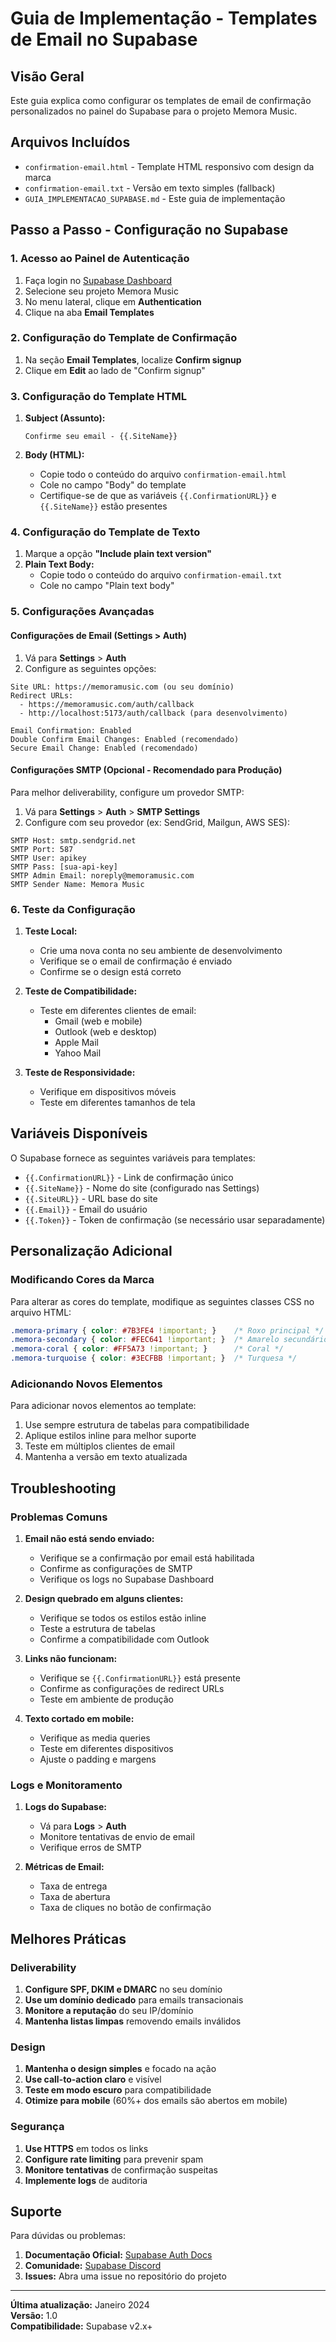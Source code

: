 # Guia de Implementação - Templates de Email no Supabase

## Visão Geral

Este guia explica como configurar os templates de email de confirmação personalizados no painel do Supabase para o projeto Memora Music.

## Arquivos Incluídos

- `confirmation-email.html` - Template HTML responsivo com design da marca
- `confirmation-email.txt` - Versão em texto simples (fallback)
- `GUIA_IMPLEMENTACAO_SUPABASE.md` - Este guia de implementação

## Passo a Passo - Configuração no Supabase

### 1. Acesso ao Painel de Autenticação

1. Faça login no [Supabase Dashboard](https://app.supabase.com)
2. Selecione seu projeto Memora Music
3. No menu lateral, clique em **Authentication**
4. Clique na aba **Email Templates**

### 2. Configuração do Template de Confirmação

1. Na seção **Email Templates**, localize **Confirm signup**
2. Clique em **Edit** ao lado de "Confirm signup"

### 3. Configuração do Template HTML

1. **Subject (Assunto):**
   ```
   Confirme seu email - {{.SiteName}}
   ```

2. **Body (HTML):**
   - Copie todo o conteúdo do arquivo `confirmation-email.html`
   - Cole no campo "Body" do template
   - Certifique-se de que as variáveis `{{.ConfirmationURL}}` e `{{.SiteName}}` estão presentes

### 4. Configuração do Template de Texto

1. Marque a opção **"Include plain text version"**
2. **Plain Text Body:**
   - Copie todo o conteúdo do arquivo `confirmation-email.txt`
   - Cole no campo "Plain text body"

### 5. Configurações Avançadas

#### Configurações de Email (Settings > Auth)

1. Vá para **Settings** > **Auth**
2. Configure as seguintes opções:

```
Site URL: https://memoramusic.com (ou seu domínio)
Redirect URLs: 
  - https://memoramusic.com/auth/callback
  - http://localhost:5173/auth/callback (para desenvolvimento)

Email Confirmation: Enabled
Double Confirm Email Changes: Enabled (recomendado)
Secure Email Change: Enabled (recomendado)
```

#### Configurações SMTP (Opcional - Recomendado para Produção)

Para melhor deliverability, configure um provedor SMTP:

1. Vá para **Settings** > **Auth** > **SMTP Settings**
2. Configure com seu provedor (ex: SendGrid, Mailgun, AWS SES):

```
SMTP Host: smtp.sendgrid.net
SMTP Port: 587
SMTP User: apikey
SMTP Pass: [sua-api-key]
SMTP Admin Email: noreply@memoramusic.com
SMTP Sender Name: Memora Music
```

### 6. Teste da Configuração

1. **Teste Local:**
   - Crie uma nova conta no seu ambiente de desenvolvimento
   - Verifique se o email de confirmação é enviado
   - Confirme se o design está correto

2. **Teste de Compatibilidade:**
   - Teste em diferentes clientes de email:
     - Gmail (web e mobile)
     - Outlook (web e desktop)
     - Apple Mail
     - Yahoo Mail

3. **Teste de Responsividade:**
   - Verifique em dispositivos móveis
   - Teste em diferentes tamanhos de tela

## Variáveis Disponíveis

O Supabase fornece as seguintes variáveis para templates:

- `{{.ConfirmationURL}}` - Link de confirmação único
- `{{.SiteName}}` - Nome do site (configurado nas Settings)
- `{{.SiteURL}}` - URL base do site
- `{{.Email}}` - Email do usuário
- `{{.Token}}` - Token de confirmação (se necessário usar separadamente)

## Personalização Adicional

### Modificando Cores da Marca

Para alterar as cores do template, modifique as seguintes classes CSS no arquivo HTML:

```css
.memora-primary { color: #7B3FE4 !important; }    /* Roxo principal */
.memora-secondary { color: #FEC641 !important; }  /* Amarelo secundário */
.memora-coral { color: #FF5A73 !important; }      /* Coral */
.memora-turquoise { color: #3ECFBB !important; }  /* Turquesa */
```

### Adicionando Novos Elementos

Para adicionar novos elementos ao template:

1. Use sempre estrutura de tabelas para compatibilidade
2. Aplique estilos inline para melhor suporte
3. Teste em múltiplos clientes de email
4. Mantenha a versão em texto atualizada

## Troubleshooting

### Problemas Comuns

1. **Email não está sendo enviado:**
   - Verifique se a confirmação por email está habilitada
   - Confirme as configurações de SMTP
   - Verifique os logs no Supabase Dashboard

2. **Design quebrado em alguns clientes:**
   - Verifique se todos os estilos estão inline
   - Teste a estrutura de tabelas
   - Confirme a compatibilidade com Outlook

3. **Links não funcionam:**
   - Verifique se `{{.ConfirmationURL}}` está presente
   - Confirme as configurações de redirect URLs
   - Teste em ambiente de produção

4. **Texto cortado em mobile:**
   - Verifique as media queries
   - Teste em diferentes dispositivos
   - Ajuste o padding e margens

### Logs e Monitoramento

1. **Logs do Supabase:**
   - Vá para **Logs** > **Auth**
   - Monitore tentativas de envio de email
   - Verifique erros de SMTP

2. **Métricas de Email:**
   - Taxa de entrega
   - Taxa de abertura
   - Taxa de cliques no botão de confirmação

## Melhores Práticas

### Deliverability

1. **Configure SPF, DKIM e DMARC** no seu domínio
2. **Use um domínio dedicado** para emails transacionais
3. **Monitore a reputação** do seu IP/domínio
4. **Mantenha listas limpas** removendo emails inválidos

### Design

1. **Mantenha o design simples** e focado na ação
2. **Use call-to-action claro** e visível
3. **Teste em modo escuro** para compatibilidade
4. **Otimize para mobile** (60%+ dos emails são abertos em mobile)

### Segurança

1. **Use HTTPS** em todos os links
2. **Configure rate limiting** para prevenir spam
3. **Monitore tentativas** de confirmação suspeitas
4. **Implemente logs** de auditoria

## Suporte

Para dúvidas ou problemas:

1. **Documentação Oficial:** [Supabase Auth Docs](https://supabase.com/docs/guides/auth)
2. **Comunidade:** [Supabase Discord](https://discord.supabase.com)
3. **Issues:** Abra uma issue no repositório do projeto

---

**Última atualização:** Janeiro 2024  
**Versão:** 1.0  
**Compatibilidade:** Supabase v2.x+
